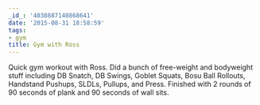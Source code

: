 ```yaml
---
_id_: '4038887140868641'
date: '2015-08-31 18:58:59'
tags:
- gym
title: Gym with Ross
---
```


Quick gym workout with Ross. Did a bunch of free-weight and bodyweight stuff including DB Snatch, DB Swings, Goblet Squats, Bosu Ball 
Rollouts, Handstand Pushups, SLDLs, Pullups, and Press. Finished with 2 rounds of 90 seconds of plank and 90 seconds of wall sits.
